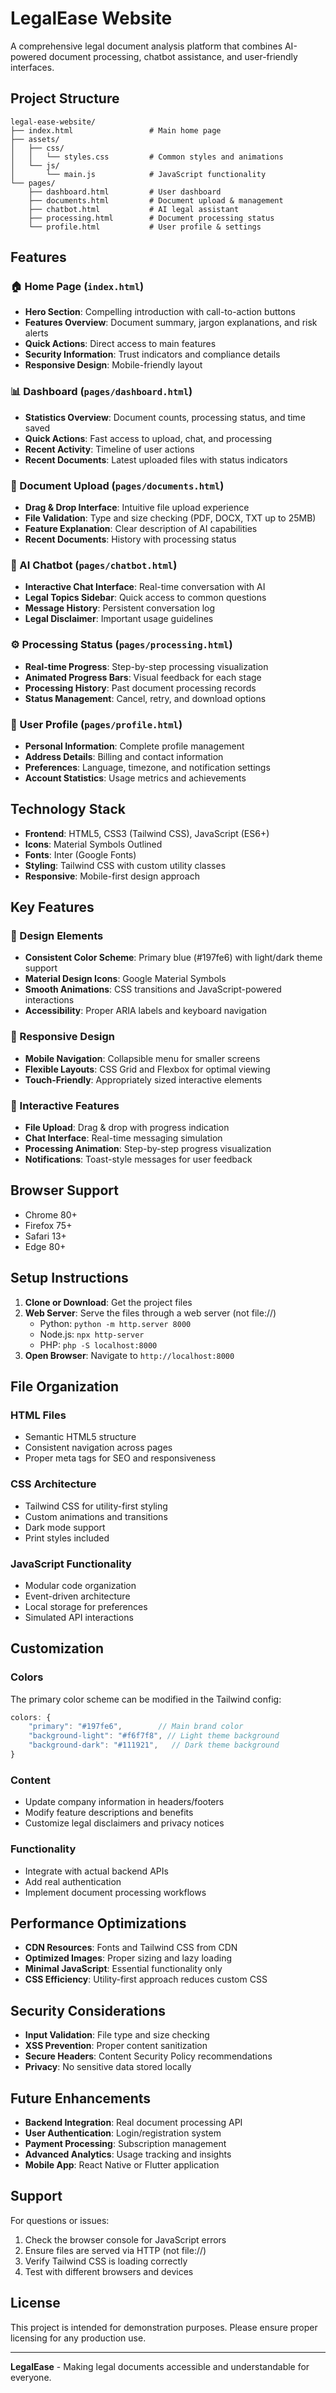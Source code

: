 # LegalEase Website

A comprehensive legal document analysis platform that combines AI-powered document processing, chatbot assistance, and user-friendly interfaces.

## Project Structure

```
legal-ease-website/
├── index.html                 # Main home page
├── assets/
│   ├── css/
│   │   └── styles.css         # Common styles and animations
│   └── js/
│       └── main.js            # JavaScript functionality
└── pages/
    ├── dashboard.html         # User dashboard
    ├── documents.html         # Document upload & management
    ├── chatbot.html           # AI legal assistant
    ├── processing.html        # Document processing status
    └── profile.html           # User profile & settings
```

## Features

### 🏠 Home Page (`index.html`)
- **Hero Section**: Compelling introduction with call-to-action buttons
- **Features Overview**: Document summary, jargon explanations, and risk alerts
- **Quick Actions**: Direct access to main features
- **Security Information**: Trust indicators and compliance details
- **Responsive Design**: Mobile-friendly layout

### 📊 Dashboard (`pages/dashboard.html`)
- **Statistics Overview**: Document counts, processing status, and time saved
- **Quick Actions**: Fast access to upload, chat, and processing
- **Recent Activity**: Timeline of user actions
- **Recent Documents**: Latest uploaded files with status indicators

### 📄 Document Upload (`pages/documents.html`)
- **Drag & Drop Interface**: Intuitive file upload experience
- **File Validation**: Type and size checking (PDF, DOCX, TXT up to 25MB)
- **Feature Explanation**: Clear description of AI capabilities
- **Recent Documents**: History with processing status

### 🤖 AI Chatbot (`pages/chatbot.html`)
- **Interactive Chat Interface**: Real-time conversation with AI
- **Legal Topics Sidebar**: Quick access to common questions
- **Message History**: Persistent conversation log
- **Legal Disclaimer**: Important usage guidelines

### ⚙️ Processing Status (`pages/processing.html`)
- **Real-time Progress**: Step-by-step processing visualization
- **Animated Progress Bars**: Visual feedback for each stage
- **Processing History**: Past document processing records
- **Status Management**: Cancel, retry, and download options

### 👤 User Profile (`pages/profile.html`)
- **Personal Information**: Complete profile management
- **Address Details**: Billing and contact information
- **Preferences**: Language, timezone, and notification settings
- **Account Statistics**: Usage metrics and achievements

## Technology Stack

- **Frontend**: HTML5, CSS3 (Tailwind CSS), JavaScript (ES6+)
- **Icons**: Material Symbols Outlined
- **Fonts**: Inter (Google Fonts)
- **Styling**: Tailwind CSS with custom utility classes
- **Responsive**: Mobile-first design approach

## Key Features

### 🎨 Design Elements
- **Consistent Color Scheme**: Primary blue (#197fe6) with light/dark theme support
- **Material Design Icons**: Google Material Symbols
- **Smooth Animations**: CSS transitions and JavaScript-powered interactions
- **Accessibility**: Proper ARIA labels and keyboard navigation

### 📱 Responsive Design
- **Mobile Navigation**: Collapsible menu for smaller screens
- **Flexible Layouts**: CSS Grid and Flexbox for optimal viewing
- **Touch-Friendly**: Appropriately sized interactive elements

### 🔧 Interactive Features
- **File Upload**: Drag & drop with progress indication
- **Chat Interface**: Real-time messaging simulation
- **Processing Animation**: Step-by-step progress visualization
- **Notifications**: Toast-style messages for user feedback

## Browser Support

- Chrome 80+
- Firefox 75+
- Safari 13+
- Edge 80+

## Setup Instructions

1. **Clone or Download**: Get the project files
2. **Web Server**: Serve the files through a web server (not file://)
   - Python: `python -m http.server 8000`
   - Node.js: `npx http-server`
   - PHP: `php -S localhost:8000`
3. **Open Browser**: Navigate to `http://localhost:8000`

## File Organization

### HTML Files
- Semantic HTML5 structure
- Consistent navigation across pages
- Proper meta tags for SEO and responsiveness

### CSS Architecture
- Tailwind CSS for utility-first styling
- Custom animations and transitions
- Dark mode support
- Print styles included

### JavaScript Functionality
- Modular code organization
- Event-driven architecture
- Local storage for preferences
- Simulated API interactions

## Customization

### Colors
The primary color scheme can be modified in the Tailwind config:
```javascript
colors: {
    "primary": "#197fe6",        // Main brand color
    "background-light": "#f6f7f8", // Light theme background
    "background-dark": "#111921",   // Dark theme background
}
```

### Content
- Update company information in headers/footers
- Modify feature descriptions and benefits
- Customize legal disclaimers and privacy notices

### Functionality
- Integrate with actual backend APIs
- Add real authentication
- Implement document processing workflows

## Performance Optimizations

- **CDN Resources**: Fonts and Tailwind CSS from CDN
- **Optimized Images**: Proper sizing and lazy loading
- **Minimal JavaScript**: Essential functionality only
- **CSS Efficiency**: Utility-first approach reduces custom CSS

## Security Considerations

- **Input Validation**: File type and size checking
- **XSS Prevention**: Proper content sanitization
- **Secure Headers**: Content Security Policy recommendations
- **Privacy**: No sensitive data stored locally

## Future Enhancements

- **Backend Integration**: Real document processing API
- **User Authentication**: Login/registration system
- **Payment Processing**: Subscription management
- **Advanced Analytics**: Usage tracking and insights
- **Mobile App**: React Native or Flutter application

## Support

For questions or issues:
1. Check the browser console for JavaScript errors
2. Ensure files are served via HTTP (not file://)
3. Verify Tailwind CSS is loading correctly
4. Test with different browsers and devices

## License

This project is intended for demonstration purposes. Please ensure proper licensing for any production use.

---

**LegalEase** - Making legal documents accessible and understandable for everyone.
